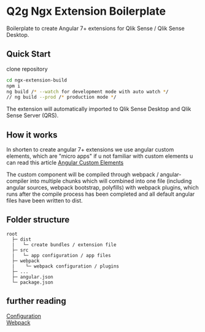 # Q2g Ngx Extension Boilerplate

Boilerplate to create Angular 7+ extensions for Qlik Sense / Qlik Sense Desktop.

## Quick Start

clone repository

```bash
cd ngx-extension-build
npm i
ng build /* --watch for development mode with auto watch */
// ng build --prod /* production mode */
```

The extension will automatically imported to Qlik Sense Desktop and Qlik Sense Server (QRS).

## How it works

In shorten to create angular 7+ extensions we use angular custom elements, which are "micro apps" if u not familiar with custom elements u can read this article [Angular Custom Elements](https://blog.angulartraining.com/tutorial-how-to-create-custom-angular-elements-55aea29d80c5)

The custom component will be compiled through webpack / angular-compiler into multiple chunks which will combined into one file (including angular sources, webpack bootstrap, polyfills) with webpack plugins, which runs after the compile process has been completed and all default angular files have been written to dist.

## Folder structure

```text
root
  ├─ dist
  |   └─ create bundles / extension file
  ├─ src
  |   └─ app configuration / app files
  ├─ webpack
  |    └─ webpack configuration / plugins
  ├─ ...
  ├─ angular.json
  └─ package.json
```

## further reading

[Configuration](./docs/configuration.md)  
[Webpack](./docs/webpack.md)
